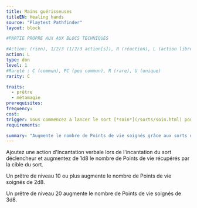 ```yaml
---
title: Mains guérisseuses
titleEN: Healing hands
source: "Playtest Pathfinder"
layout: block

#PARTIE PROPRE AUX AUX BLOCS TECHNIQUES

#Action: (rien), 1/2/3 (1/2/3 action[s]), R (réaction), L (action libre)
action: L
type: don
level: 1
#Rareté : C (commun), PC (peu commun), R (rare), U (unique)
rarity: C

traits:
  - prêtre
  - métamagie
prerequisites: 
frequency: 
cost:
trigger: Vous commencez à lancer le sort [*soin*](/sorts/soin.html) pour soigner une créature vivante ou le sort [*blessure*](/sorts/blessure.html) pour soigner une créature morte-vivante.
requirements:

summary: "Augmente le nombre de Points de vie soignés grâce aux sorts de [*soin*](/sorts/soin.html) ou de [*blessure*](/sorts/blessure.html)"
---
```


Ajoutez une action d'Incantation verbale lors de l'incantation du sort déclencheur et augmentez de 1d8 le nombre de Points de vie récupérés par la cible du sort.

Un prêtre de niveau 10 ou plus augmente le nombre de Points de vie soignés de 2d8.

Un prêtre de niveau 20 augmente le nombre de Points de vie soignés de 3d8.
